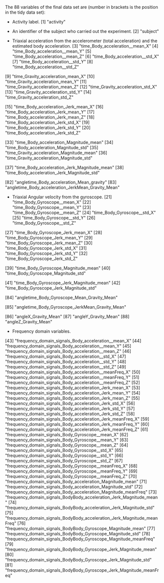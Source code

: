 The 88 variables of the final data set are (number in brackets is the position in the tidy data set):

- Activity label.
[1] "activity"

- An identifier of the subject who carried out the experiment.
[2] "subject"

- Triaxial acceleration from the accelerometer (total acceleration) and the estimated body acceleration.
[3] "time_Body_acceleration__mean_X"
[4] "time_Body_acceleration__mean_Y"
[5] "time_Body_acceleration__mean_Z"
[6] "time_Body_acceleration__std_X"
[7] "time_Body_acceleration__std_Y"
[8] "time_Body_acceleration__std_Z"

[9] "time_Gravity_acceleration_mean_X"
[10] "time_Gravity_acceleration_mean_Y"
[11] "time_Gravity_acceleration_mean_Z"
[12] "time_Gravity_acceleration_std_X"
[13] "time_Gravity_acceleration_std_Y"
[14] "time_Gravity_acceleration_std_Z"

[15] "time_Body_acceleration_Jerk_mean_X"
[16] "time_Body_acceleration_Jerk_mean_Y"
[17] "time_Body_acceleration_Jerk_mean_Z"
[18] "time_Body_acceleration_Jerk_std_X"
[19] "time_Body_acceleration_Jerk_std_Y"
[20] "time_Body_acceleration_Jerk_std_Z"

[33] "time_Body_acceleration_Magnitude_mean"
[34] "time_Body_acceleration_Magnitude_std"
[35] "time_Gravity_acceleration_Magnitude_mean"
[36] "time_Gravity_acceleration_Magnitude_std"

[37] "time_Body_acceleration_Jerk_Magnitude_mean"
[38] "time_Body_acceleration_Jerk_Magnitude_std"

[82] "angletime_Body_acceleration_Mean_gravity"
[83] "angletime_Body_acceleration_JerkMean_Gravity_Mean"

- Triaxial Angular velocity from the gyroscope.
[21] "time_Body_Gyroscope__mean_X"
[22] "time_Body_Gyroscope__mean_Y"
[23] "time_Body_Gyroscope__mean_Z"
[24] "time_Body_Gyroscope__std_X"
[25] "time_Body_Gyroscope__std_Y"
[26] "time_Body_Gyroscope__std_Z"

[27] "time_Body_Gyroscope_Jerk_mean_X"
[28] "time_Body_Gyroscope_Jerk_mean_Y"
[29] "time_Body_Gyroscope_Jerk_mean_Z"
[30] "time_Body_Gyroscope_Jerk_std_X"
[31] "time_Body_Gyroscope_Jerk_std_Y"
[32] "time_Body_Gyroscope_Jerk_std_Z"

[39] "time_Body_Gyroscope_Magnitude_mean"
[40] "time_Body_Gyroscope_Magnitude_std"

[41] "time_Body_Gyroscope_Jerk_Magnitude_mean"
[42] "time_Body_Gyroscope_Jerk_Magnitude_std"

[84] "angletime_Body_Gyroscope_Mean_Gravity_Mean"

[85] "angletime_Body_Gyroscope_JerkMean_Gravity_Mean"

[86] "angleX_Gravity_Mean"
[87] "angleY_Gravity_Mean"
[88] "angleZ_Gravity_Mean"

- Frequency domain variables.

[43] "frequency_domain_signals_Body_acceleration__mean_X"
[44] "frequency_domain_signals_Body_acceleration__mean_Y"
[45] "frequency_domain_signals_Body_acceleration__mean_Z"
[46] "frequency_domain_signals_Body_acceleration__std_X"
[47] "frequency_domain_signals_Body_acceleration__std_Y"
[48] "frequency_domain_signals_Body_acceleration__std_Z"
[49] "frequency_domain_signals_Body_acceleration__meanFreq_X"
[50] "frequency_domain_signals_Body_acceleration__meanFreq_Y"
[51] "frequency_domain_signals_Body_acceleration__meanFreq_Z"
[52] "frequency_domain_signals_Body_acceleration_Jerk_mean_X"
[53] "frequency_domain_signals_Body_acceleration_Jerk_mean_Y"
[54] "frequency_domain_signals_Body_acceleration_Jerk_mean_Z"
[55] "frequency_domain_signals_Body_acceleration_Jerk_std_X"
[56] "frequency_domain_signals_Body_acceleration_Jerk_std_Y"
[57] "frequency_domain_signals_Body_acceleration_Jerk_std_Z"
[58] "frequency_domain_signals_Body_acceleration_Jerk_meanFreq_X"
[59] "frequency_domain_signals_Body_acceleration_Jerk_meanFreq_Y"
[60] "frequency_domain_signals_Body_acceleration_Jerk_meanFreq_Z"
[61] "frequency_domain_signals_Body_Gyroscope__mean_X"
[62] "frequency_domain_signals_Body_Gyroscope__mean_Y"
[63] "frequency_domain_signals_Body_Gyroscope__mean_Z"
[64] "frequency_domain_signals_Body_Gyroscope__std_X"
[65] "frequency_domain_signals_Body_Gyroscope__std_Y"
[66] "frequency_domain_signals_Body_Gyroscope__std_Z"
[67] "frequency_domain_signals_Body_Gyroscope__meanFreq_X"
[68] "frequency_domain_signals_Body_Gyroscope__meanFreq_Y"
[69] "frequency_domain_signals_Body_Gyroscope__meanFreq_Z"
[70] "frequency_domain_signals_Body_acceleration_Magnitude_mean"
[71] "frequency_domain_signals_Body_acceleration_Magnitude_std"
[72] "frequency_domain_signals_Body_acceleration_Magnitude_meanFreq"
[73] "frequency_domain_signals_BodyBody_acceleration_Jerk_Magnitude_mean"
[74] "frequency_domain_signals_BodyBody_acceleration_Jerk_Magnitude_std"
[75] "frequency_domain_signals_BodyBody_acceleration_Jerk_Magnitude_meanFreq"
[76] "frequency_domain_signals_BodyBody_Gyroscope_Magnitude_mean"
[77] "frequency_domain_signals_BodyBody_Gyroscope_Magnitude_std"
[78] "frequency_domain_signals_BodyBody_Gyroscope_Magnitude_meanFreq"
[79] "frequency_domain_signals_BodyBody_Gyroscope_Jerk_Magnitude_mean"
[80] "frequency_domain_signals_BodyBody_Gyroscope_Jerk_Magnitude_std"
[81] "frequency_domain_signals_BodyBody_Gyroscope_Jerk_Magnitude_meanFreq"

